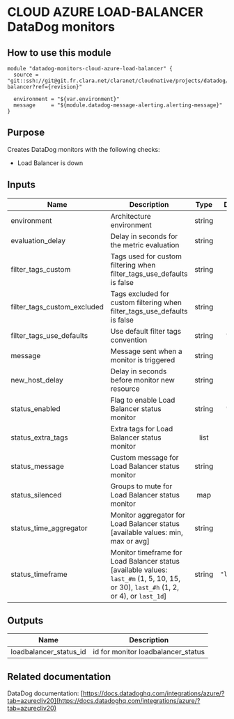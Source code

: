 # CLOUD AZURE LOAD-BALANCER DataDog monitors

## How to use this module

```
module "datadog-monitors-cloud-azure-load-balancer" {
  source = "git::ssh://git@git.fr.clara.net/claranet/cloudnative/projects/datadog/terraform/monitors.git//cloud/azure/load-balancer?ref={revision}"

  environment = "${var.environment}"
  message     = "${module.datadog-message-alerting.alerting-message}"
}

```

## Purpose

Creates DataDog monitors with the following checks:

- Load Balancer is down

## Inputs

| Name | Description | Type | Default | Required |
|------|-------------|:----:|:-----:|:-----:|
| environment | Architecture environment | string | n/a | yes |
| evaluation\_delay | Delay in seconds for the metric evaluation | string | `"900"` | no |
| filter\_tags\_custom | Tags used for custom filtering when filter_tags_use_defaults is false | string | `"*"` | no |
| filter\_tags\_custom\_excluded | Tags excluded for custom filtering when filter_tags_use_defaults is false | string | `""` | no |
| filter\_tags\_use\_defaults | Use default filter tags convention | string | `"true"` | no |
| message | Message sent when a monitor is triggered | string | n/a | yes |
| new\_host\_delay | Delay in seconds before monitor new resource | string | `"300"` | no |
| status\_enabled | Flag to enable Load Balancer status monitor | string | `"true"` | no |
| status\_extra\_tags | Extra tags for Load Balancer status monitor | list | `[]` | no |
| status\_message | Custom message for Load Balancer status monitor | string | `""` | no |
| status\_silenced | Groups to mute for Load Balancer status monitor | map | `{}` | no |
| status\_time\_aggregator | Monitor aggregator for Load Balancer status [available values: min, max or avg] | string | `"max"` | no |
| status\_timeframe | Monitor timeframe for Load Balancer status [available values: `last_#m` (1, 5, 10, 15, or 30), `last_#h` (1, 2, or 4), or `last_1d`] | string | `"last_5m"` | no |

## Outputs

| Name | Description |
|------|-------------|
| loadbalancer\_status\_id | id for monitor loadbalancer_status |

## Related documentation

DataDog documentation: [https://docs.datadoghq.com/integrations/azure/?tab=azurecliv20](https://docs.datadoghq.com/integrations/azure/?tab=azurecliv20)
